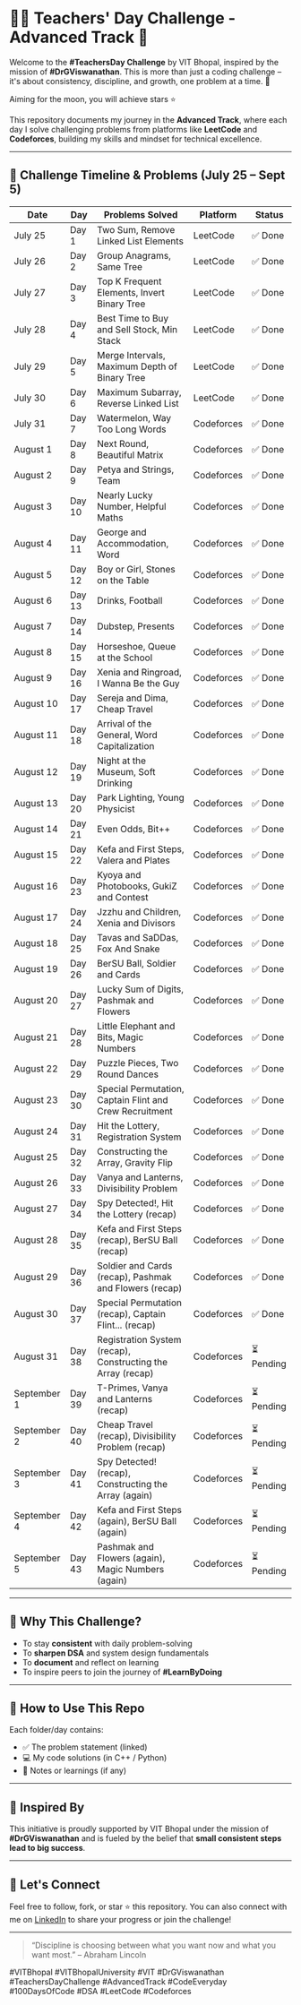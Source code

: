 # 👨‍🏫 Teachers' Day Challenge - Advanced Track 🚀

Welcome to the **#TeachersDay Challenge** by VIT Bhopal, inspired by the mission of **#DrGViswanathan**. This is more than just a coding challenge – it's about consistency, discipline, and growth, one problem at a time. 💪

Aiming for the moon, you will achieve stars ⭐

This repository documents my journey in the **Advanced Track**, where each day I solve challenging problems from platforms like **LeetCode** and **Codeforces**, building my skills and mindset for technical excellence.

---

## 📅 Challenge Timeline & Problems (July 25 – Sept 5)


| Date       | Day   | Problems Solved                                                                 | Platform     | Status     |
|------------|--------|----------------------------------------------------------------------------------|--------------|-------------|
| July 25    | Day 1  | Two Sum, Remove Linked List Elements                                             | LeetCode     | ✅ Done     |
| July 26    | Day 2  | Group Anagrams, Same Tree                                                        | LeetCode     | ✅ Done     |
| July 27    | Day 3  | Top K Frequent Elements, Invert Binary Tree                                      | LeetCode     | ✅ Done     |
| July 28    | Day 4  | Best Time to Buy and Sell Stock, Min Stack                                       | LeetCode     | ✅ Done     |
| July 29    | Day 5  | Merge Intervals, Maximum Depth of Binary Tree                                    | LeetCode     | ✅ Done     |
| July 30    | Day 6  | Maximum Subarray, Reverse Linked List                                            | LeetCode     | ✅ Done     |
| July 31    | Day 7  | Watermelon, Way Too Long Words                                                   | Codeforces   | ✅ Done     |
| August 1   | Day 8  | Next Round, Beautiful Matrix                                                     | Codeforces   | ✅ Done     |
| August 2   | Day 9  | Petya and Strings, Team                                                          | Codeforces   | ✅ Done     |
| August 3   | Day 10 | Nearly Lucky Number, Helpful Maths                                               | Codeforces   | ✅ Done     |
| August 4   | Day 11 | George and Accommodation, Word                                                   | Codeforces   | ✅ Done     |
| August 5   | Day 12 | Boy or Girl, Stones on the Table                                                 | Codeforces   | ✅ Done     |
| August 6   | Day 13 | Drinks, Football                                                                 | Codeforces   | ✅ Done     |
| August 7   | Day 14 | Dubstep, Presents                                                                | Codeforces   | ✅ Done     |
| August 8   | Day 15 | Horseshoe, Queue at the School                                                   | Codeforces   | ✅ Done     |
| August 9   | Day 16 | Xenia and Ringroad, I Wanna Be the Guy                                           | Codeforces   | ✅ Done     |
| August 10  | Day 17 | Sereja and Dima, Cheap Travel                                                    | Codeforces   | ✅ Done     |
| August 11  | Day 18 | Arrival of the General, Word Capitalization                                      | Codeforces   | ✅ Done     |
| August 12  | Day 19 | Night at the Museum, Soft Drinking                                               | Codeforces   | ✅ Done     |
| August 13  | Day 20 | Park Lighting, Young Physicist                                                   | Codeforces   | ✅ Done     |
| August 14  | Day 21 | Even Odds, Bit++                                                                 | Codeforces   | ✅ Done     |
| August 15  | Day 22 | Kefa and First Steps, Valera and Plates                                          | Codeforces   | ✅ Done     |
| August 16  | Day 23 | Kyoya and Photobooks, GukiZ and Contest                                          | Codeforces   | ✅ Done     |
| August 17  | Day 24 | Jzzhu and Children, Xenia and Divisors                                           | Codeforces   | ✅ Done     |
| August 18  | Day 25 | Tavas and SaDDas, Fox And Snake                                                  | Codeforces   | ✅ Done     |
| August 19  | Day 26 | BerSU Ball, Soldier and Cards                                                    | Codeforces   | ✅ Done     |
| August 20  | Day 27 | Lucky Sum of Digits, Pashmak and Flowers                                         | Codeforces   | ✅ Done     |
| August 21  | Day 28 | Little Elephant and Bits, Magic Numbers                                          | Codeforces   | ✅ Done     |
| August 22  | Day 29 | Puzzle Pieces, Two Round Dances                                                  | Codeforces   | ✅ Done     |
| August 23  | Day 30 | Special Permutation, Captain Flint and Crew Recruitment                          | Codeforces   | ✅ Done     |
| August 24  | Day 31 | Hit the Lottery, Registration System                                             | Codeforces   | ✅ Done     |
| August 25  | Day 32 | Constructing the Array, Gravity Flip                                             | Codeforces   | ✅ Done     |
| August 26  | Day 33 | Vanya and Lanterns, Divisibility Problem                                         | Codeforces   | ✅ Done     |
| August 27  | Day 34 | Spy Detected!, Hit the Lottery (recap)                                           | Codeforces   | ✅ Done     |
| August 28  | Day 35 | Kefa and First Steps (recap), BerSU Ball (recap)                                 | Codeforces   | ✅ Done     |
| August 29  | Day 36 | Soldier and Cards (recap), Pashmak and Flowers (recap)                           | Codeforces   | ✅ Done     |
| August 30  | Day 37 | Special Permutation (recap), Captain Flint... (recap)                            | Codeforces   | ✅ Done     |
| August 31  | Day 38 | Registration System (recap), Constructing the Array (recap)                      | Codeforces   | ⏳ Pending  |
| September 1 | Day 39 | T-Primes, Vanya and Lanterns (recap)                                            | Codeforces   | ⏳ Pending  |
| September 2 | Day 40 | Cheap Travel (recap), Divisibility Problem (recap)                              | Codeforces   | ⏳ Pending  |
| September 3 | Day 41 | Spy Detected! (recap), Constructing the Array (again)                           | Codeforces   | ⏳ Pending  |
| September 4 | Day 42 | Kefa and First Steps (again), BerSU Ball (again)                                | Codeforces   | ⏳ Pending  |
| September 5 | Day 43 | Pashmak and Flowers (again), Magic Numbers (again)                              | Codeforces   | ⏳ Pending  |
---

## 🌱 Why This Challenge?

* To stay **consistent** with daily problem-solving
* To **sharpen DSA** and system design fundamentals
* To **document** and reflect on learning
* To inspire peers to join the journey of **#LearnByDoing**

---

## 🔖 How to Use This Repo

Each folder/day contains:

* ✅ The problem statement (linked)
* 💻 My code solutions (in C++ / Python)
* 📓 Notes or learnings (if any)

---

## 🧠 Inspired By

This initiative is proudly supported by VIT Bhopal under the mission of **#DrGViswanathan** and is fueled by the belief that **small consistent steps lead to big success**.

---

## 📌 Let's Connect

Feel free to follow, fork, or star ⭐ this repository.
You can also connect with me on [LinkedIn]([https://www.linkedin.com/](https://www.linkedin.com/in/riddhi-mhadgut-3b0a21289/)) to share your progress or join the challenge!

---

> “Discipline is choosing between what you want now and what you want most.” – Abraham Lincoln

\#VITBhopal #VITBhopalUniversity #VIT #DrGViswanathan #TeachersDayChallenge #AdvancedTrack #CodeEveryday #100DaysOfCode #DSA #LeetCode #Codeforces
